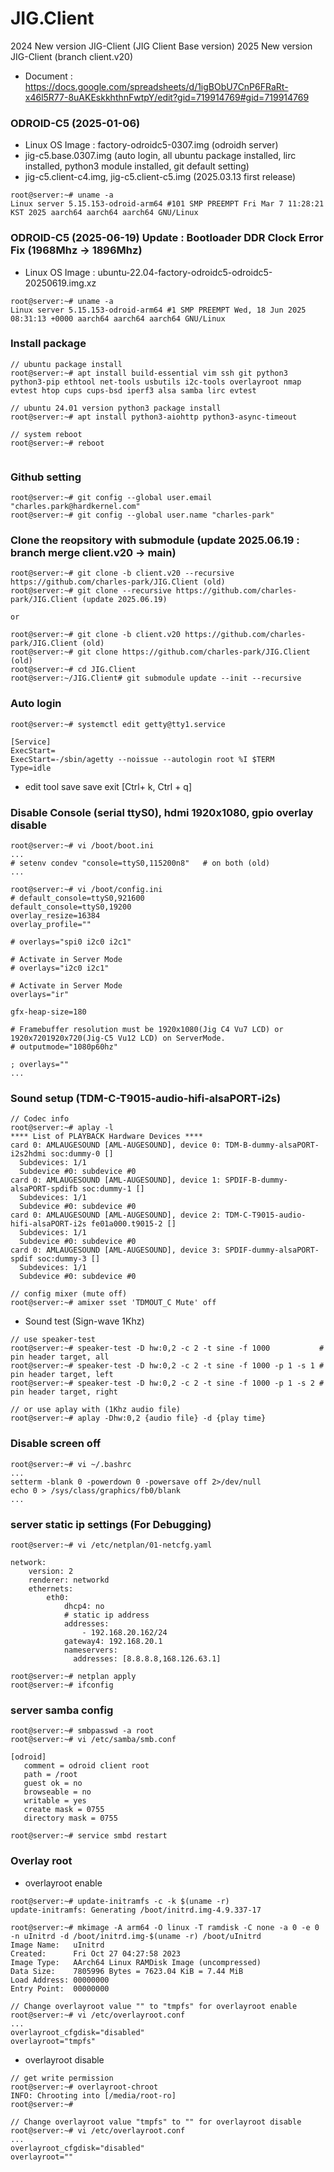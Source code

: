 # JIG.Client

2024 New version JIG-Client (JIG Client Base version)
2025 New version JIG-Client (branch client.v20)

* Document : https://docs.google.com/spreadsheets/d/1igBObU7CnP6FRaRt-x46l5R77-8uAKEskkhthnFwtpY/edit?gid=719914769#gid=719914769


### ODROID-C5 (2025-01-06)
* Linux OS Image : factory-odroidc5-0307.img (odroidh server)
* jig-c5.base.0307.img (auto login, all ubuntu package installed, lirc installed, python3 module installed, git default setting)
* jig-c5.client-c4.img, jig-c5.client-c5.img (2025.03.13 first release)
```
root@server:~# uname -a
Linux server 5.15.153-odroid-arm64 #101 SMP PREEMPT Fri Mar 7 11:28:21 KST 2025 aarch64 aarch64 aarch64 GNU/Linux
```

### ODROID-C5 (2025-06-19) Update : Bootloader DDR Clock Error Fix (1968Mhz -> 1896Mhz)
* Linux OS Image : ubuntu-22.04-factory-odroidc5-odroidc5-20250619.img.xz
```
root@server:~# uname -a
Linux server 5.15.153-odroid-arm64 #1 SMP PREEMPT Wed, 18 Jun 2025 08:31:13 +0000 aarch64 aarch64 aarch64 GNU/Linux
```
  
### Install package
```
// ubuntu package install
root@server:~# apt install build-essential vim ssh git python3 python3-pip ethtool net-tools usbutils i2c-tools overlayroot nmap evtest htop cups cups-bsd iperf3 alsa samba lirc evtest

// ubuntu 24.01 version python3 package install
root@server:~# apt install python3-aiohttp python3-async-timeout

// system reboot
root@server:~# reboot


```

### Github setting
```
root@server:~# git config --global user.email "charles.park@hardkernel.com"
root@server:~# git config --global user.name "charles-park"
```

### Clone the reopsitory with submodule (update 2025.06.19 : branch merge client.v20 -> main)
```
root@server:~# git clone -b client.v20 --recursive https://github.com/charles-park/JIG.Client (old)
root@server:~# git clone --recursive https://github.com/charles-park/JIG.Client (update 2025.06.19)

or

root@server:~# git clone -b client.v20 https://github.com/charles-park/JIG.Client (old)
root@server:~# git clone https://github.com/charles-park/JIG.Client (old)
root@server:~# cd JIG.Client
root@server:~/JIG.Client# git submodule update --init --recursive
```

### Auto login
```
root@server:~# systemctl edit getty@tty1.service
```
```
[Service]
ExecStart=
ExecStart=-/sbin/agetty --noissue --autologin root %I $TERM
Type=idle
```
* edit tool save
  save exit [Ctrl+ k, Ctrl + q]

### Disable Console (serial ttyS0), hdmi 1920x1080, gpio overlay disable
```
root@server:~# vi /boot/boot.ini
...
# setenv condev "console=ttyS0,115200n8"   # on both (old)
...

root@server:~# vi /boot/config.ini
# default_console=ttyS0,921600
default_console=ttyS0,19200
overlay_resize=16384
overlay_profile=""

# overlays="spi0 i2c0 i2c1"

# Activate in Server Mode
# overlays="i2c0 i2c1"

# Activate in Server Mode
overlays="ir"

gfx-heap-size=180

# Framebuffer resolution must be 1920x1080(Jig C4 Vu7 LCD) or 1920x7201920x720(Jig-C5 Vu12 LCD) on ServerMode. 
# outputmode="1080p60hz"

; overlays=""
...
```

### Sound setup (TDM-C-T9015-audio-hifi-alsaPORT-i2s)
```
// Codec info
root@server:~# aplay -l
**** List of PLAYBACK Hardware Devices ****
card 0: AMLAUGESOUND [AML-AUGESOUND], device 0: TDM-B-dummy-alsaPORT-i2s2hdmi soc:dummy-0 []
  Subdevices: 1/1
  Subdevice #0: subdevice #0
card 0: AMLAUGESOUND [AML-AUGESOUND], device 1: SPDIF-B-dummy-alsaPORT-spdifb soc:dummy-1 []
  Subdevices: 1/1
  Subdevice #0: subdevice #0
card 0: AMLAUGESOUND [AML-AUGESOUND], device 2: TDM-C-T9015-audio-hifi-alsaPORT-i2s fe01a000.t9015-2 []
  Subdevices: 1/1
  Subdevice #0: subdevice #0
card 0: AMLAUGESOUND [AML-AUGESOUND], device 3: SPDIF-dummy-alsaPORT-spdif soc:dummy-3 []
  Subdevices: 1/1
  Subdevice #0: subdevice #0

// config mixer (mute off)
root@server:~# amixer sset 'TDMOUT_C Mute' off
```

* Sound test (Sign-wave 1Khz)
```
// use speaker-test
root@server:~# speaker-test -D hw:0,2 -c 2 -t sine -f 1000           # pin header target, all
root@server:~# speaker-test -D hw:0,2 -c 2 -t sine -f 1000 -p 1 -s 1 # pin header target, left
root@server:~# speaker-test -D hw:0,2 -c 2 -t sine -f 1000 -p 1 -s 2 # pin header target, right

// or use aplay with (1Khz audio file)
root@server:~# aplay -Dhw:0,2 {audio file} -d {play time}
```

### Disable screen off
```
root@server:~# vi ~/.bashrc
...
setterm -blank 0 -powerdown 0 -powersave off 2>/dev/null
echo 0 > /sys/class/graphics/fb0/blank
...
```

### server static ip settings (For Debugging)
```
root@server:~# vi /etc/netplan/01-netcfg.yaml
```
```
network:
    version: 2
    renderer: networkd
    ethernets:
        eth0:
            dhcp4: no
            # static ip address
            addresses:
                - 192.168.20.162/24
            gateway4: 192.168.20.1
            nameservers:
              addresses: [8.8.8.8,168.126.63.1]

```
```
root@server:~# netplan apply
root@server:~# ifconfig
```

### server samba config
```
root@server:~# smbpasswd -a root
root@server:~# vi /etc/samba/smb.conf
```
```
[odroid]
   comment = odroid client root
   path = /root
   guest ok = no
   browseable = no
   writable = yes
   create mask = 0755
   directory mask = 0755
```
```
root@server:~# service smbd restart
```

### Overlay root
* overlayroot enable
```
root@server:~# update-initramfs -c -k $(uname -r)
update-initramfs: Generating /boot/initrd.img-4.9.337-17

root@server:~# mkimage -A arm64 -O linux -T ramdisk -C none -a 0 -e 0 -n uInitrd -d /boot/initrd.img-$(uname -r) /boot/uInitrd 
Image Name:   uInitrd
Created:      Fri Oct 27 04:27:58 2023
Image Type:   AArch64 Linux RAMDisk Image (uncompressed)
Data Size:    7805996 Bytes = 7623.04 KiB = 7.44 MiB
Load Address: 00000000
Entry Point:  00000000

// Change overlayroot value "" to "tmpfs" for overlayroot enable
root@server:~# vi /etc/overlayroot.conf
...
overlayroot_cfgdisk="disabled"
overlayroot="tmpfs"
```
* overlayroot disable
```
// get write permission
root@server:~# overlayroot-chroot 
INFO: Chrooting into [/media/root-ro]
root@server:~# 

// Change overlayroot value "tmpfs" to "" for overlayroot disable
root@server:~# vi /etc/overlayroot.conf
...
overlayroot_cfgdisk="disabled"
overlayroot=""
```
